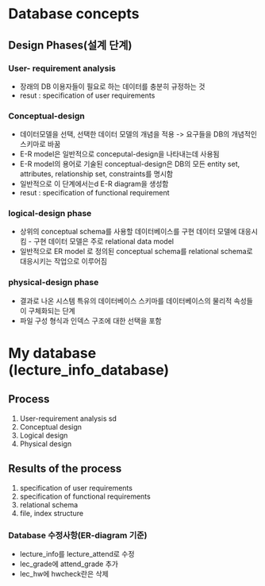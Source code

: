 # Database concepts

## Design Phases(설계 단계)

### User- requirement analysis 
* 장래의 DB 이용자들이 필요로 하는 데이터를 충분히 규정하는 것
* resut : specification of user requirements

### Conceptual-design
* 데이터모델을 선택, 선택한 데이터 모델의 개념을 적용 -> 요구들을 DB의 개념적인 스키마로 바꿈
* E-R model은 일반적으로 conceputal-design을 나타내는데 사용됨
* E-R model의 용어로 기술된 conceptual-design은 DB의 모든 entity set, attributes, relationship set, constraints를 명시함
* 일반적으로 이 단계에서는d E-R diagram을 생성함
* resut : specification of functional requirement 

### logical-design phase
* 상위의 conceptual schema를 사용할 데이터베이스를 구현 데이터 모델에 대응시킴 - 구현 데이터 모델은 주로 relational data model
* 일반적으로 ER model 로 정의된 conceptual schema를 relational schema로 대응시키는 작업으로 이루어짐

### physical-design phase
* 결과로 나온 시스템 특유의 데이터베이스 스키마를 데이터베이스의 물리적 속성들이 구체화되는 단계
* 파일 구성 형식과 인덱스 구조에 대한 선택을 포함


# My database (lecture_info_database)

## Process
1. User-requirement analysis sd
2. Conceptual design
3. Logical design
4. Physical design

## Results of the process
1. specification of user requirements
2. specification of functional requirements
3. relational schema
4. file, index structure



### Database 수정사항(ER-diagram 기준)
* lecture_info를 lecture_attend로 수정
* lec_grade에 attend_grade 추가
* lec_hw에 hwcheck란은 삭제
